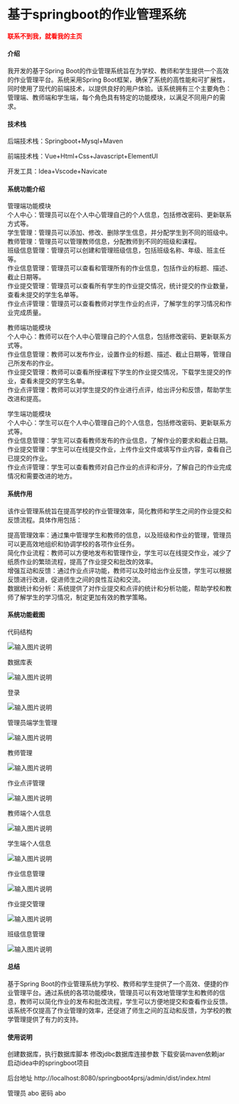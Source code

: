 # 基于springboot的作业管理系统

<h4 style='color:red'>联系不到我，就看我的主页 </h4> 
 
#### 介绍

我开发的基于Spring Boot的作业管理系统旨在为学校、教师和学生提供一个高效的作业管理平台。系统采用Spring Boot框架，确保了系统的高性能和可扩展性，同时使用了现代的前端技术，以提供良好的用户体验。该系统拥有三个主要角色：管理端、教师端和学生端，每个角色具有特定的功能模块，以满足不同用户的需求。

#### 技术栈

后端技术栈：Springboot+Mysql+Maven

前端技术栈：Vue+Html+Css+Javascript+ElementUI

开发工具：Idea+Vscode+Navicate

#### 系统功能介绍

管理端功能模块  
个人中心：管理员可以在个人中心管理自己的个人信息，包括修改密码、更新联系方式等。  
学生管理：管理员可以添加、修改、删除学生信息，并分配学生到不同的班级中。  
教师管理：管理员可以管理教师信息，分配教师到不同的班级和课程。  
班级信息管理：管理员可以创建和管理班级信息，包括班级名称、年级、班主任等。  
作业信息管理：管理员可以查看和管理所有的作业信息，包括作业的标题、描述、截止日期等。  
作业提交管理：管理员可以查看所有学生的作业提交情况，统计提交的作业数量，查看未提交的学生名单等。  
作业点评管理：管理员可以查看教师对学生作业的点评，了解学生的学习情况和作业完成质量。  

教师端功能模块   
个人中心：教师可以在个人中心管理自己的个人信息，包括修改密码、更新联系方式等。  
作业信息管理：教师可以发布作业，设置作业的标题、描述、截止日期等，管理自己所发布的作业。  
作业提交管理：教师可以查看所授课程下学生的作业提交情况，下载学生提交的作业，查看未提交的学生名单。  
作业点评管理：教师可以对学生提交的作业进行点评，给出评分和反馈，帮助学生改进和提高。  

学生端功能模块  
个人中心：学生可以在个人中心管理自己的个人信息，包括修改密码、更新联系方式等。  
作业信息管理：学生可以查看教师发布的作业信息，了解作业的要求和截止日期。  
作业提交管理：学生可以在线提交作业，上传作业文件或填写作业内容，查看自己已提交的作业。  
作业点评管理：学生可以查看教师对自己作业的点评和评分，了解自己的作业完成情况和需要改进的地方。  

#### 系统作用

该作业管理系统旨在提高学校的作业管理效率，简化教师和学生之间的作业提交和反馈流程。具体作用包括：

提高管理效率：通过集中管理学生和教师的信息，以及班级和作业的管理，管理员可以更高效地组织和协调学校的各项作业任务。  
简化作业流程：教师可以方便地发布和管理作业，学生可以在线提交作业，减少了纸质作业的繁琐流程，提高了作业提交和批改的效率。  
增强互动和反馈：通过作业点评功能，教师可以及时给出作业反馈，学生可以根据反馈进行改进，促进师生之间的良性互动和交流。  
数据统计和分析：系统提供了对作业提交和点评的统计和分析功能，帮助学校和教师了解学生的学习情况，制定更加有效的教学策略。  

#### 系统功能截图

代码结构

![输入图片说明](images/d01b0adbd1657f13cfd999929d4d52a.png)

数据库表

![输入图片说明](images/d5c200e1b6c8b83e3f186a4b8dc9232.png)

登录

![输入图片说明](images/2760a37ac36b31da4fc55f3c033b596.png)

管理员端学生管理

![输入图片说明](images/7dbb72f25900eae74193492ea767e43.png)

教师管理

![输入图片说明](images/f8b514a5c346224288ff4795d5b6b28.png)

作业点评管理

![输入图片说明](images/44c80272f19e570ced2b3136bdf8984.png)

教师端个人信息

![输入图片说明](images/8682bd68b641c403ae25637c46e91ea.png)

学生端个人信息

![输入图片说明](images/a34f3b3162bd2cf4ce921f76d3466bf.png)

作业信息管理

![输入图片说明](images/11548ac0e98f8c0db97c65630fc4d33.png)

作业提交管理

![输入图片说明](images/a1c82171981e0f2e1289a839237eec4.png)

班级信息管理

![输入图片说明](images/60902bf063487d7aa0e079bf08dfb49.png)

#### 总结

基于Spring Boot的作业管理系统为学校、教师和学生提供了一个高效、便捷的作业管理平台。通过系统的各项功能模块，管理员可以有效地管理学生和教师的信息，教师可以简化作业的发布和批改流程，学生可以方便地提交和查看作业反馈。该系统不仅提高了作业管理的效率，还促进了师生之间的互动和反馈，为学校的教学管理提供了有力的支持。

#### 使用说明

创建数据库，执行数据库脚本 修改jdbc数据库连接参数 下载安装maven依赖jar 启动idea中的springboot项目

后台地址
http://localhost:8080/springboot4prsj/admin/dist/index.html

管理员  abo 密码 abo
